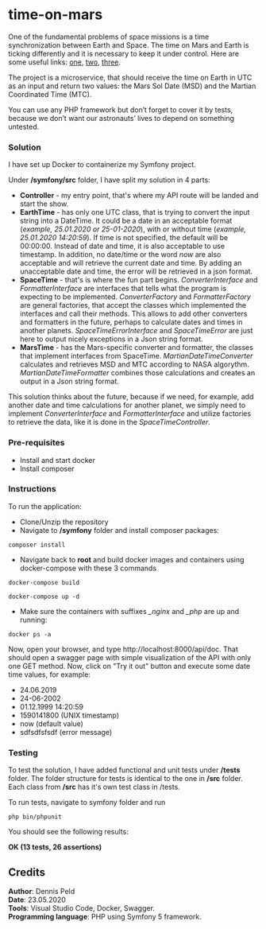 # time-on-mars
One of the fundamental problems of space missions is a time synchronization between Earth and Space. The time on Mars and Earth is ticking differently and it is necessary to keep it under control. Here are some useful links: [one](https://www.eecis.udel.edu/~mills/missions.html), [two](https://www.giss.nasa.gov/tools/mars24/help/algorithm.html), [three](http://ops-alaska.com/time/index.htm).

The project is a microservice, that should receive the time on Earth in UTC as an input and return two values: the Mars Sol Date (MSD) and the Martian Coordinated Time (MTC).

You can use any PHP framework but don’t forget to cover it by tests, because we don’t want our astronauts’ lives to depend on something untested.

### Solution
I have set up Docker to containerize my Symfony project.

Under **/symfony/src** folder, I have split my solution in 4 parts:
- **Controller** - my entry point, that's where my API route will be landed and start the show.
- **EarthTime** - has only one UTC class, that is trying to convert the input string into a DateTime. It could be
a date in an acceptable format (_example, 25.01.2020 or 25-01-2020_), with or without time (_example, 25.01.2020 14:20:59_). 
If time is not specified, the default will be 00:00:00. Instead of date and time, it is also acceptable to use timestamp.
In addition, no date/time or the word *now* are also acceptable and will retrieve the current date and time. By adding an 
unacceptable date and time, the error will be retrieved in a json format.
- **SpaceTime** - that's is where the fun part begins. *ConverterInterface* and *FormatterInterface* are interfaces that tells
what the program is expecting to be implemented. *ConverterFactory* and *FormatterFactory* are general factories, that 
accept the classes which implemented the interfaces and call their methods. This allows to add other converters and formatters
in the future, perhaps to calculate dates and times in another planets.
*SpaceTimeErrorInterface* and *SpaceTimeError* are just here to output nicely exceptions in a Json string format.
- **MarsTime** - has the Mars-specific converter and formatter, the classes that implement interfaces from SpaceTime. 
*MartianDateTimeConverter* calculates and retrieves MSD and MTC according to NASA algorythm. *MartianDateTimeFormatter* combines
those calculations and creates an output in a Json string format.

This solution thinks about the future, because if we need, for example, add another date and time calculations for another planet,
we simply need to implement *ConverterInterface* and *FormatterInterface* and utilize factories to retrieve the data, like it is done
in the *SpaceTimeController*.


### Pre-requisites
- Install and start docker
- Install composer

### Instructions
To run the application:
- Clone/Unzip the repository
- Navigate to **/symfony** folder and install composer packages:

`composer install`

- Navigate back to **root** and build docker images and containers using docker-compose with these 3 commands

`docker-compose build`

`docker-compose up -d`

- Make sure the containers with suffixes *_nginx* and *_php* are up and running:

`docker ps -a`

Now, open your browser, and type http://localhost:8000/api/doc.
That should open a swagger page with simple visualization of the API with only one GET method. Now, click on "Try it out" button
and execute some date time values, for example:
- 24.06.2019
- 24-06-2002
- 01.12.1999 14:20:59
- 1590141800 (UNIX timestamp)
- now (default value)
- sdfsdfsfsdf (error message)

### Testing
To test the solution, I have added functional and unit tests under **/tests** folder. The folder structure for tests is identical to the one in **/src** folder.
Each class from **/src** has it's own test class in /tests.

To run tests, navigate to symfony folder and run 

`php bin/phpunit`

You should see the following results:

**OK (13 tests, 26 assertions)**

## Credits
**Author**: Dennis Peld  
**Date**: 23.05.2020  
**Tools**: Visual Studio Code, Docker, Swagger.  
**Programming language**: PHP using Symfony 5 framework.
